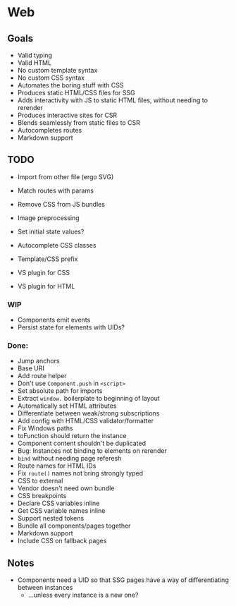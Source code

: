 # Web

## Goals

-	Valid typing
-	Valid HTML
-	No custom template syntax
-	No custom CSS syntax
-	Automates the boring stuff with CSS
-	Produces static HTML/CSS files for SSG
-	Adds interactivity with JS to static HTML files, without needing to rerender
-	Produces interactive sites for CSR
-	Blends seamlessly from static files to CSR
-	Autocompletes routes
-	Markdown support

## TODO

-	Import from other file (ergo SVG)

-	Match routes with params
-	Remove CSS from JS bundles
-	Image preprocessing

-	Set initial state values?
-	Autocomplete CSS classes
-	Template/CSS prefix
-	VS plugin for CSS
-	VS plugin for HTML

### WIP

-	Components emit events
-	Persist state for elements with UIDs?

### Done:

-	Jump anchors
-	Base URI
-	Add route helper
-	Don't use `Component.push` in `<script>`
-	Set absolute path for imports
-	Extract `window.` boilerplate to beginning of layout
-	Automatically set HTML attributes
-	Differentiate between weak/strong subscriptions
-	Add config with HTML/CSS validator/formatter
-	Fix Windows paths
-	toFunction should return the instance
-	Component content shouldn't be duplicated
-	Bug: Instances not binding to elements on rerender
-	`bind` without needing page referesh
-	Route names for HTML IDs
-	Fix `route()` names not bring strongly typed
-	CSS to external
-	Vendor doesn't need own bundle
-	CSS breakpoints
-	Declare CSS variables inline
-	Get CSS variable names inline
-	Support nested tokens
-	Bundle all components/pages together
-	Markdown support
-	Include CSS on fallback pages

## Notes

-	Components need a UID so that SSG pages have a way of differentiating between instances
	-	...unless every instance is a new one?
